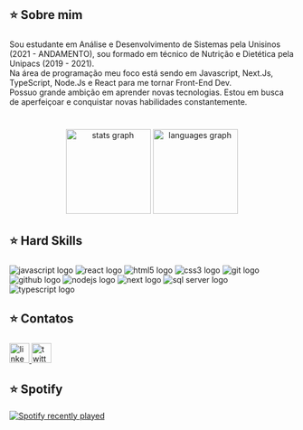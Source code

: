 

###

<h2 align="left">⭐️ Sobre mim</h2>

###

<p align="left">Sou estudante em Análise e Desenvolvimento de Sistemas pela Unisinos (2021 - ANDAMENTO), sou formado em técnico de Nutrição e Dietética pela Unipacs (2019 - 2021).<br>Na área de programação meu foco está sendo em Javascript, Next.Js, TypeScript, Node.Js e React para me tornar Front-End Dev.<br>Possuo grande ambição em aprender novas tecnologias. Estou em busca de aperfeiçoar e conquistar novas habilidades constantemente.</p>

###

<br clear="both">

<div align="center">
  <img src="https://github-readme-stats-sigma-five.vercel.app/api?hide_title=false&hide_rank=false&show_icons=true&include_all_commits=true&count_private=true&disable_animations=false&theme=dracula&locale=en&hide_border=false&username=kauedahora" height="150" alt="stats graph"  />
  <img src="https://github-readme-stats-sigma-five.vercel.app/api?locale=en&hide_title=false&layout=compact&card_width=320&langs_count=5&theme=dracula&hide_border=false&username=kauedahora" height="150" alt="languages graph"  />
</div>

###

<h2 align="left">⭐️ Hard Skills</h2>

###

<div align="left">
  <img src="https://img.shields.io/badge/JavaScript-323330?style=for-the-badge&logo=javascript&logoColor=F7DF1E)" alt="javascript logo"  />
  <img src="https://img.shields.io/badge/React-20232A?style=for-the-badge&logo=react&logoColor=61DAFB" alt="react logo"  />
  <img src="https://img.shields.io/badge/HTML5-E34F26?style=for-the-badge&logo=html5&logoColor=white" alt="html5 logo"  />
  <img src="https://img.shields.io/badge/CSS3-1572B6?style=for-the-badge&logo=css3&logoColor=white" alt="css3 logo"  />
  <img src="https://img.shields.io/badge/GIT-E44C30?style=for-the-badge&logo=git&logoColor=white" alt="git logo"  />
  <img src="https://img.shields.io/badge/GitHub-100000?style=for-the-badge&logo=github&logoColor=white" alt="github logo"  />
  <img src="https://img.shields.io/badge/Node.js-43853D?style=for-the-badge&logo=node.js&logoColor=white" alt="nodejs logo"  /> 
  <img src="https://img.shields.io/badge/Next-black?style=for-the-badge&logo=next.js&logoColor=white" alt="next logo" /> 
  <img src="https://img.shields.io/badge/Microsoft_SQL_Server-CC2927?style=for-the-badge&logo=microsoft-sql-server&logoColor=white" alt="sql server logo" /> <br />
  <img src="https://img.shields.io/badge/TypeScript-007ACC?style=for-the-badge&logo=typescript&logoColor=white" alt="typescript logo" />
</div>

###

<h2 align="left">⭐️ Contatos</h2>

###

<div align="left">
  <a href="https://www.linkedin.com/in/kau%C3%AA-da-hora-831487199" target="_blank">
    <img src="https://img.shields.io/static/v1?message=LinkedIn&logo=linkedin&label=&color=0077B5&logoColor=white&labelColor=&style=for-the-badge" height="35" alt="linkedin logo"  />
  </a>
  <a href="https://twitter.com/therealkaue" target="_blank">
    <img src="https://img.shields.io/static/v1?message=Twitter&logo=twitter&label=&color=1DA1F2&logoColor=white&labelColor=&style=for-the-badge" height="35" alt="twitter logo"  />
  </a>
</div>

###

<h2 align="left">⭐️ Spotify</h2>

<div align="left">
  <a href="https://open.spotify.com/user/12180427719">
    <img src="https://spotify-recently-played-readme.vercel.app/api?user=12180427719" alt="Spotify recently played"  />
</a>
</div>

###

